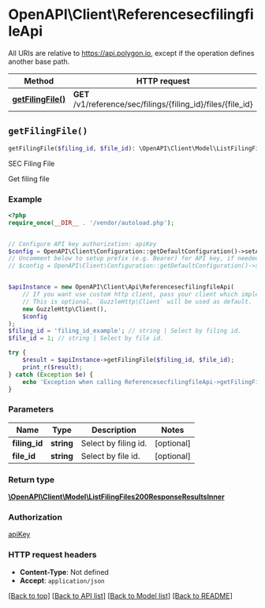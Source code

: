# OpenAPI\Client\ReferencesecfilingfileApi

All URIs are relative to https://api.polygon.io, except if the operation defines another base path.

| Method | HTTP request | Description |
| ------------- | ------------- | ------------- |
| [**getFilingFile()**](ReferencesecfilingfileApi.md#getFilingFile) | **GET** /v1/reference/sec/filings/{filing_id}/files/{file_id} | SEC Filing File |


## `getFilingFile()`

```php
getFilingFile($filing_id, $file_id): \OpenAPI\Client\Model\ListFilingFiles200ResponseResultsInner
```

SEC Filing File

Get filing file

### Example

```php
<?php
require_once(__DIR__ . '/vendor/autoload.php');


// Configure API key authorization: apiKey
$config = OpenAPI\Client\Configuration::getDefaultConfiguration()->setApiKey('apiKey', 'YOUR_API_KEY');
// Uncomment below to setup prefix (e.g. Bearer) for API key, if needed
// $config = OpenAPI\Client\Configuration::getDefaultConfiguration()->setApiKeyPrefix('apiKey', 'Bearer');


$apiInstance = new OpenAPI\Client\Api\ReferencesecfilingfileApi(
    // If you want use custom http client, pass your client which implements `GuzzleHttp\ClientInterface`.
    // This is optional, `GuzzleHttp\Client` will be used as default.
    new GuzzleHttp\Client(),
    $config
);
$filing_id = 'filing_id_example'; // string | Select by filing id.
$file_id = 1; // string | Select by file id.

try {
    $result = $apiInstance->getFilingFile($filing_id, $file_id);
    print_r($result);
} catch (Exception $e) {
    echo 'Exception when calling ReferencesecfilingfileApi->getFilingFile: ', $e->getMessage(), PHP_EOL;
}
```

### Parameters

| Name | Type | Description  | Notes |
| ------------- | ------------- | ------------- | ------------- |
| **filing_id** | **string**| Select by filing id. | [optional] |
| **file_id** | **string**| Select by file id. | [optional] |

### Return type

[**\OpenAPI\Client\Model\ListFilingFiles200ResponseResultsInner**](../Model/ListFilingFiles200ResponseResultsInner.md)

### Authorization

[apiKey](../../README.md#apiKey)

### HTTP request headers

- **Content-Type**: Not defined
- **Accept**: `application/json`

[[Back to top]](#) [[Back to API list]](../../README.md#endpoints)
[[Back to Model list]](../../README.md#models)
[[Back to README]](../../README.md)
